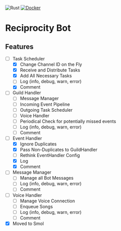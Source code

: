 ![Rust](https://github.com/Steav005/ReciprocityBot/workflows/Rust/badge.svg) [![Docker](https://img.shields.io/docker/v/autumnal/reciprocity_bot?color=blue&label=Docker&sort=semver)](https://hub.docker.com/repository/docker/autumnal/reciprocity_bot)
# Reciprocity Bot

## Features

- [ ] Task Scheduler
    - [x] Change Channel ID on the Fly
    - [x] Receive and Distribute Tasks
    - [x] Add All Necessary Tasks 
    - [ ] Log (info, debug, warn, error)
    - [x] Comment
- [ ] Guild Handler
    - [ ] Message Manager
    - [ ] Incoming Event Pipeline
    - [ ] Outgoing Task Scheduler
    - [ ] Voice Handler
    - [ ] Periodical Check for potentially missed events
    - [ ] Log (info, debug, warn, error)
    - [ ] Comment
- [ ] Event Handler
    - [x] Ignore Duplicates
    - [x] Pass Non-Duplicates to GuildHandler
    - [ ] Rethink EventHandler Config
    - [x] Log
    - [x] Comment
- [ ] Message Manager
    - [ ] Manage all Bot Messages
    - [ ] Log (info, debug, warn, error)
    - [ ] Comment
- [ ] Voice Handler
    - [ ] Manage Voice Connection
    - [ ] Enqueue Songs
    - [ ] Log (info, debug, warn, error)
    - [ ] Comment
- [x] Moved to Smol